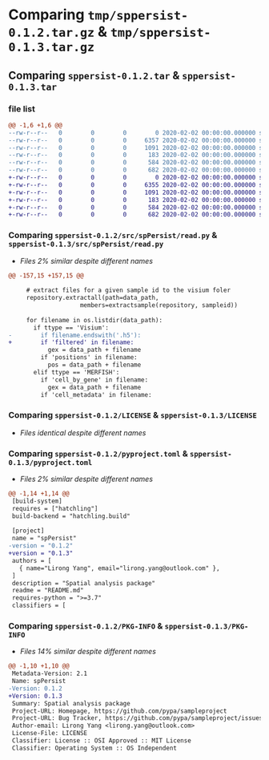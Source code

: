 # Comparing `tmp/sppersist-0.1.2.tar.gz` & `tmp/sppersist-0.1.3.tar.gz`

## Comparing `sppersist-0.1.2.tar` & `sppersist-0.1.3.tar`

### file list

```diff
@@ -1,6 +1,6 @@
--rw-r--r--   0        0        0        0 2020-02-02 00:00:00.000000 sppersist-0.1.2/src/spPersist/__init__.py
--rw-r--r--   0        0        0     6357 2020-02-02 00:00:00.000000 sppersist-0.1.2/src/spPersist/read.py
--rw-r--r--   0        0        0     1091 2020-02-02 00:00:00.000000 sppersist-0.1.2/LICENSE
--rw-r--r--   0        0        0      183 2020-02-02 00:00:00.000000 sppersist-0.1.2/README.md
--rw-r--r--   0        0        0      584 2020-02-02 00:00:00.000000 sppersist-0.1.2/pyproject.toml
--rw-r--r--   0        0        0      682 2020-02-02 00:00:00.000000 sppersist-0.1.2/PKG-INFO
+-rw-r--r--   0        0        0        0 2020-02-02 00:00:00.000000 sppersist-0.1.3/src/spPersist/__init__.py
+-rw-r--r--   0        0        0     6355 2020-02-02 00:00:00.000000 sppersist-0.1.3/src/spPersist/read.py
+-rw-r--r--   0        0        0     1091 2020-02-02 00:00:00.000000 sppersist-0.1.3/LICENSE
+-rw-r--r--   0        0        0      183 2020-02-02 00:00:00.000000 sppersist-0.1.3/README.md
+-rw-r--r--   0        0        0      584 2020-02-02 00:00:00.000000 sppersist-0.1.3/pyproject.toml
+-rw-r--r--   0        0        0      682 2020-02-02 00:00:00.000000 sppersist-0.1.3/PKG-INFO
```

### Comparing `sppersist-0.1.2/src/spPersist/read.py` & `sppersist-0.1.3/src/spPersist/read.py`

 * *Files 2% similar despite different names*

```diff
@@ -157,15 +157,15 @@
     
     # extract files for a given sample id to the visium foler
     repository.extractall(path=data_path,
                    members=extractsample(repository, sampleid))
 
     for filename in os.listdir(data_path):
       if ttype == 'Visium':
-        if filename.endswith('.h5'):
+        if 'filtered' in filename:
           gex = data_path + filename
         if 'positions' in filename:
           pos = data_path + filename
       elif ttype == 'MERFISH':
         if 'cell_by_gene' in filename:
           gex = data_path + filename
         if 'cell_metadata' in filename:
```

### Comparing `sppersist-0.1.2/LICENSE` & `sppersist-0.1.3/LICENSE`

 * *Files identical despite different names*

### Comparing `sppersist-0.1.2/pyproject.toml` & `sppersist-0.1.3/pyproject.toml`

 * *Files 2% similar despite different names*

```diff
@@ -1,14 +1,14 @@
 [build-system]
 requires = ["hatchling"]
 build-backend = "hatchling.build"
 
 [project]
 name = "spPersist"
-version = "0.1.2"
+version = "0.1.3"
 authors = [
   { name="Lirong Yang", email="lirong.yang@outlook.com" },
 ]
 description = "Spatial analysis package"
 readme = "README.md"
 requires-python = ">=3.7"
 classifiers = [
```

### Comparing `sppersist-0.1.2/PKG-INFO` & `sppersist-0.1.3/PKG-INFO`

 * *Files 14% similar despite different names*

```diff
@@ -1,10 +1,10 @@
 Metadata-Version: 2.1
 Name: spPersist
-Version: 0.1.2
+Version: 0.1.3
 Summary: Spatial analysis package
 Project-URL: Homepage, https://github.com/pypa/sampleproject
 Project-URL: Bug Tracker, https://github.com/pypa/sampleproject/issues
 Author-email: Lirong Yang <lirong.yang@outlook.com>
 License-File: LICENSE
 Classifier: License :: OSI Approved :: MIT License
 Classifier: Operating System :: OS Independent
```


